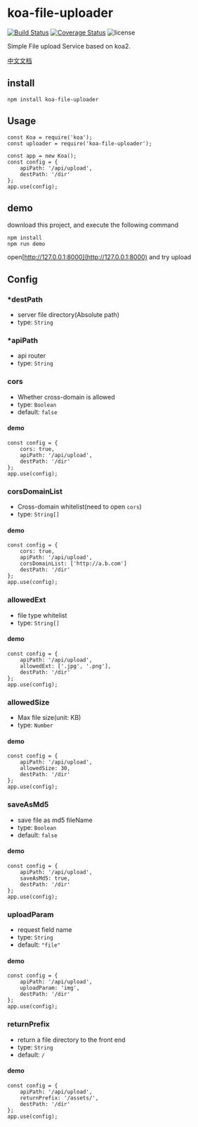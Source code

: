 # koa-file-uploader

[![Build Status](https://travis-ci.org/backToNature/koa-file-uploader.svg?branch=master)](https://travis-ci.org/backToNature/koa-file-uploader)
[![Coverage Status](https://coveralls.io/repos/github/backToNature/koa-file-uploader/badge.svg)](https://coveralls.io/github/backToNature/koa-file-uploader)
![license](https://img.shields.io/github/license/mashape/apistatus.svg)


Simple File upload Service based on koa2.

[中文文档](https://github.com/backToNature/koa-file-uploader/blob/master/doc/zh-cn.md)

## install

	npm install koa-file-uploader

## Usage
	
	const Koa = require('koa');
	const uploader = require('koa-file-uploader');
	
	const app = new Koa();
	const config = {
		apiPath: '/api/upload',
		destPath: '/dir'
	};
	app.use(config);
	
## demo

download this project, and execute the following command 

	npm install
	npm run demo

open[http://127.0.0.1:8000](http://127.0.0.1:8000) and try upload

## Config

### *destPath

* server file directory(Absolute path)
* type: ```String```

### *apiPath

* api router
* type: ```String```

### cors

* Whether cross-domain is allowed
* type: ```Boolean```
* default: ```false```

#### demo

	const config = {
		cors: true,
		apiPath: '/api/upload',
		destPath: '/dir'
	};
	app.use(config);

### corsDomainList

* Cross-domain whitelist(need to open ```cors```)
* type: ```String[]```

#### demo

	const config = {
		cors: true,
		apiPath: '/api/upload',
		corsDomainList: ['http://a.b.com']
		destPath: '/dir'
	};
	app.use(config);

### allowedExt

* file type whitelist
* type: ```String[]```

#### demo

	const config = {
		apiPath: '/api/upload',
		allowedExt: ['.jpg', '.png'],
		destPath: '/dir'
	};
	app.use(config);

### allowedSize

* Max file size(unit: KB)
* type: ```Number```

#### demo

	const config = {
		apiPath: '/api/upload',
		allowedSize: 30,
		destPath: '/dir'
	};
	app.use(config);

### saveAsMd5

* save file as md5 fileName
* type: ```Boolean```
* default: ```false```

#### demo

	const config = {
		apiPath: '/api/upload',
		saveAsMd5: true,
		destPath: '/dir'
	};
	app.use(config);

### uploadParam

* request field name
* type: ```String```
* default: ```"file"```

#### demo

	const config = {
		apiPath: '/api/upload',
		uploadParam: 'img',
		destPath: '/dir'
	};
	app.use(config);

### returnPrefix

* return a file directory to the front end
* type: ```String```
* default: ```/```

#### demo

	const config = {
		apiPath: '/api/upload',
		returnPrefix: '/assets/',
		destPath: '/dir'
	};
	app.use(config);
